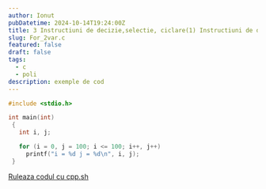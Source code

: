 ```yaml
---
author: Ionut
pubDatetime: 2024-10-14T19:24:00Z 
title: 3 Instructiuni de decizie,selectie, ciclare(1) Instructiuni de decizie,selectie, ciclare Tip0121 For_2var.c
slug: For_2var.c
featured: false
draft: false
tags:
  - c
  - poli
description: exemple de cod
---
```

```c
#include <stdio.h>

int main(int)
 {
   int i, j;

   for (i = 0, j = 100; i <= 100; i++, j++)
     printf("i = %d j = %d\n", i, j);
 }


```
<a href='https://cpp.sh/?source=%23include+%3Cstdio.h%3E%0D%0A%0D%0Aint+main%28int%29%0D%0A+%7B%0D%0A+++int+i%2C+j%3B%0D%0A%0D%0A+++for+%28i+%3D+0%2C+j+%3D+100%3B+i+%3C%3D+100%3B+i%2B%2B%2C+j%2B%2B%29%0D%0A+++++printf%28%22i+%3D+%25d+j+%3D+%25d%5Cn%22%2C+i%2C+j%29%3B%0D%0A+%7D%0D%0A%0D%0A' target='_blank'> Ruleaza codul cu cpp.sh </a>